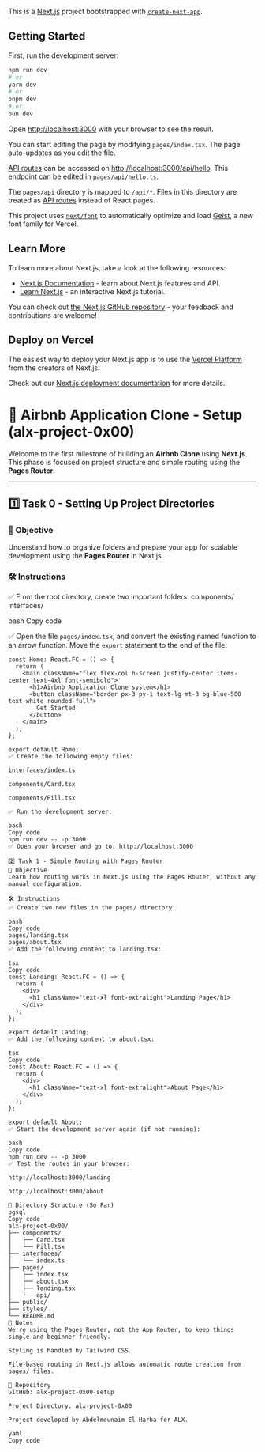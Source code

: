 This is a [Next.js](https://nextjs.org) project bootstrapped with [`create-next-app`](https://nextjs.org/docs/pages/api-reference/create-next-app).

## Getting Started

First, run the development server:

```bash
npm run dev
# or
yarn dev
# or
pnpm dev
# or
bun dev
```

Open [http://localhost:3000](http://localhost:3000) with your browser to see the result.

You can start editing the page by modifying `pages/index.tsx`. The page auto-updates as you edit the file.

[API routes](https://nextjs.org/docs/pages/building-your-application/routing/api-routes) can be accessed on [http://localhost:3000/api/hello](http://localhost:3000/api/hello). This endpoint can be edited in `pages/api/hello.ts`.

The `pages/api` directory is mapped to `/api/*`. Files in this directory are treated as [API routes](https://nextjs.org/docs/pages/building-your-application/routing/api-routes) instead of React pages.

This project uses [`next/font`](https://nextjs.org/docs/pages/building-your-application/optimizing/fonts) to automatically optimize and load [Geist](https://vercel.com/font), a new font family for Vercel.

## Learn More

To learn more about Next.js, take a look at the following resources:

- [Next.js Documentation](https://nextjs.org/docs) - learn about Next.js features and API.
- [Learn Next.js](https://nextjs.org/learn-pages-router) - an interactive Next.js tutorial.

You can check out [the Next.js GitHub repository](https://github.com/vercel/next.js) - your feedback and contributions are welcome!

## Deploy on Vercel

The easiest way to deploy your Next.js app is to use the [Vercel Platform](https://vercel.com/new?utm_medium=default-template&filter=next.js&utm_source=create-next-app&utm_campaign=create-next-app-readme) from the creators of Next.js.

Check out our [Next.js deployment documentation](https://nextjs.org/docs/pages/building-your-application/deploying) for more details.


# 🏡 Airbnb Application Clone - Setup (alx-project-0x00)

Welcome to the first milestone of building an **Airbnb Clone** using **Next.js**. This phase is focused on project structure and simple routing using the **Pages Router**.

---

## 1️⃣ Task 0 - Setting Up Project Directories

### 🎯 Objective
Understand how to organize folders and prepare your app for scalable development using the **Pages Router** in Next.js.

### 🛠️ Instructions

✅ From the root directory, create two important folders:
components/
interfaces/

bash
Copy code

✅ Open the file `pages/index.tsx`, and convert the existing named function to an arrow function. Move the `export` statement to the end of the file:

```tsx
const Home: React.FC = () => {
  return (
    <main className="flex flex-col h-screen justify-center items-center text-4xl font-semibold">
      <h1>Airbnb Application Clone system</h1>
      <button className="border px-3 py-1 text-lg mt-3 bg-blue-500 text-white rounded-full">
        Get Started
      </button>
    </main>
  );
};

export default Home;
✅ Create the following empty files:

interfaces/index.ts

components/Card.tsx

components/Pill.tsx

✅ Run the development server:

bash
Copy code
npm run dev -- -p 3000
✅ Open your browser and go to: http://localhost:3000

2️⃣ Task 1 - Simple Routing with Pages Router
🎯 Objective
Learn how routing works in Next.js using the Pages Router, without any manual configuration.

🛠️ Instructions
✅ Create two new files in the pages/ directory:

bash
Copy code
pages/landing.tsx
pages/about.tsx
✅ Add the following content to landing.tsx:

tsx
Copy code
const Landing: React.FC = () => {
  return (
    <div>
      <h1 className="text-xl font-extralight">Landing Page</h1>
    </div>
  );
};

export default Landing;
✅ Add the following content to about.tsx:

tsx
Copy code
const About: React.FC = () => {
  return (
    <div>
      <h1 className="text-xl font-extralight">About Page</h1>
    </div>
  );
};

export default About;
✅ Start the development server again (if not running):

bash
Copy code
npm run dev -- -p 3000
✅ Test the routes in your browser:

http://localhost:3000/landing

http://localhost:3000/about

📂 Directory Structure (So Far)
pgsql
Copy code
alx-project-0x00/
├── components/
│   ├── Card.tsx
│   └── Pill.tsx
├── interfaces/
│   └── index.ts
├── pages/
│   ├── index.tsx
│   ├── about.tsx
│   ├── landing.tsx
│   └── api/
├── public/
├── styles/
└── README.md
🧠 Notes
We're using the Pages Router, not the App Router, to keep things simple and beginner-friendly.

Styling is handled by Tailwind CSS.

File-based routing in Next.js allows automatic route creation from pages/ files.

🔗 Repository
GitHub: alx-project-0x00-setup

Project Directory: alx-project-0x00

Project developed by Abdelmounaim El Harba for ALX.

yaml
Copy code
